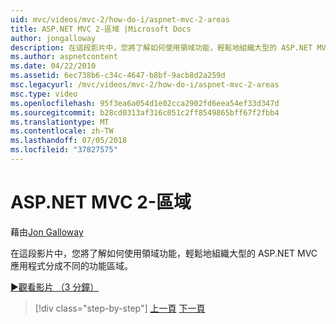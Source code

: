 ```yaml
---
uid: mvc/videos/mvc-2/how-do-i/aspnet-mvc-2-areas
title: ASP.NET MVC 2-區域 |Microsoft Docs
author: jongalloway
description: 在這段影片中，您將了解如何使用領域功能，輕鬆地組織大型的 ASP.NET MVC 應用程式分成不同 funct...
ms.author: aspnetcontent
ms.date: 04/22/2010
ms.assetid: 6ec738b6-c34c-4647-b8bf-9acb8d2a259d
msc.legacyurl: /mvc/videos/mvc-2/how-do-i/aspnet-mvc-2-areas
msc.type: video
ms.openlocfilehash: 95f3ea6a054d1e02cca2902fd6eea54ef33d347d
ms.sourcegitcommit: b28cd0313af316c051c2ff8549865bff67f2fbb4
ms.translationtype: MT
ms.contentlocale: zh-TW
ms.lasthandoff: 07/05/2018
ms.locfileid: "37827575"
---
```

<a name="aspnet-mvc-2---areas"></a>ASP.NET MVC 2-區域
====================
藉由[Jon Galloway](https://github.com/jongalloway)

在這段影片中，您將了解如何使用領域功能，輕鬆地組織大型的 ASP.NET MVC 應用程式分成不同的功能區域。

[&#9654;觀看影片 （3 分鐘）](https://channel9.msdn.com/Blogs/ASP-NET-Site-Videos/aspnet-mvc-2-areas)

> [!div class="step-by-step"]
> [上一頁](mvc2-template-customization.md)
> [下一頁](aspnet-mvc-2-render-action.md)
